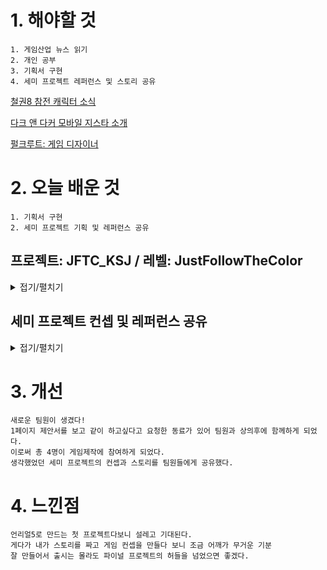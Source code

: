 # 1. 해야할 것
```
1. 게임산업 뉴스 읽기
2. 개인 공부
3. 기획서 구현
4. 세미 프로젝트 레퍼런스 및 스토리 공유
```
[철권8 참전 캐릭터 소식](https://www.gamemeca.com/view.php?gid=1742717)

[다크 앤 다커 모바일 지스타 소개](https://www.gamemeca.com/view.php?gid=1742705)

[펄크루트: 게임 디자이너](https://youtu.be/LorO9DyS-eA?si=2WW5nRd3L1ILVLDO)

# 2. 오늘 배운 것
```
1. 기획서 구현
2. 세미 프로젝트 기획 및 레퍼런스 공유
```

## 프로젝트: JFTC_KSJ / 레벨: JustFollowTheColor
<details>
<summary>접기/펼치기</summary>

```
발판을 밟으면 트리거 박스를 끌고 내려와서 다시 밟았을때 맵이 리셋되게 처리했다.
```
![image](https://github.com/JM94Ent/TIL-WIL/assets/143363550/2b04c769-657e-4554-9b38-06ce157c7b4a)

![image](https://github.com/JM94Ent/TIL-WIL/assets/143363550/1a965b66-551e-4f5c-b869-2f48900ddb3e)

![image](https://github.com/JM94Ent/TIL-WIL/assets/143363550/bc922412-4a88-4c00-9a71-da8212bfa45c)

</details>


## 세미 프로젝트 컨셉 및 레퍼런스 공유
<details>
<summary>접기/펼치기</summary>

### 스토리 컨셉 공유

![image](https://github.com/JM94Ent/TIL-WIL/assets/143363550/32ed3704-66ab-4fab-8814-41587c7fbd10)

[영화: 아이덴티티](https://namu.wiki/w/%EC%95%84%EC%9D%B4%EB%8D%B4%ED%8B%B0%ED%8B%B0(%EC%98%81%ED%99%94))

[게임: 앨리스 더 매드니스 리턴즈](https://bbs.ruliweb.com/hobby/board/300496/read/241335)

****

### 전투 시스템 공유
```
프로젝트 팀원이 소울라이크에 대한 이해가 없어 정리된 동영상을 공유했다.
```
[소울라이크 전투 시스템](https://www.youtube.com/watch?v=bjMffDZazII)

****

### 전제적인 줄거리 공유
```
엽기적인 살인사건들로 뒤숭숭한 거리, 적막한 주택가의 고요한 밤. 경찰들이 둘러싼 한 저택 앞에서 여 형사 한 명이 문을 박차고 들어간다.
평범해보이는 저택내부를 경찰들이 살피던 중 한 경찰이 벽에 기대서자 소리를 내면서 옆으로 움직였다.
밑으로 내려가는 비밀통로의 끝에서 여 형사는 기괴한 기구들 사이에 쓰러져 묶여있는 두 인물을 확인한다.

저택은 폴리스라인으로 둘러지고,(페이드아웃) 시간이 흘러 병원에서 눈을 뜬 남자는 여 형사와 이야기를 나눈다.
남자는 그가 눈을 뜨기 전 기억이 하나도 나지 않는다고 말한다. 여 형사는 그의 말을 듣고 그녀가 함께 묶여있던 남자와 증언이 일치하는 걸 확인한다. 둘 다 눈을 뜨기전 기억이 없다는 것과 한 명은 한달 전에 실종된 인물인 파르마코스인걸 확인했다.

"기억나시는 게 하나도 없어요?"

....


제임스.M.웨인
살인사건의 주인공.
약물을 통해 파르마코스를 통해 기억이 완전히 소거되는 것을 확인하고 자신도 복용하여 기억을 지운다. 자신이 생각하는 살인이라는 이름의 아름다움을 다시봐도 아름답다고 느낄 수 있는지를 확인하기 위해서.

여 형사를 통해 자신의 저택과 살인 현장을 확인하면서 자신이 했던 기억의 파편들을 마주한다. 자신을 덮쳐오는 기억의 파편 속에서 그것들을 쓰러뜨리고 하나씩 기억을 찾으면서 자신의 예술행위를 다시보게되면서 진정한 악으로써 각성하며, 괴물이 탄생한다.
```
</details>



# 3. 개선
```
새로운 팀원이 생겼다!
1페이지 제안서를 보고 같이 하고싶다고 요청한 동료가 있어 팀원과 상의후에 함께하게 되었다.
이로써 총 4명이 게임제작에 참여하게 되었다.
생각했었던 세미 프로젝트의 컨셉과 스토리를 팀원들에게 공유했다.
```


# 4. 느낀점
```
언리얼5로 만드는 첫 프로젝트다보니 설레고 기대된다.
게다가 내가 스토리를 짜고 게임 컨셉을 만들다 보니 조금 어깨가 무거운 기분
잘 만들어서 출시는 몰라도 파이널 프로젝트의 허들을 넘었으면 좋겠다.
```


